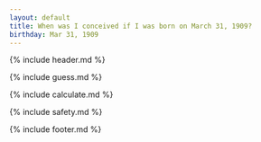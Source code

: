 ```yaml
---
layout: default
title: When was I conceived if I was born on March 31, 1909?
birthday: Mar 31, 1909
---
```


{% include header.md %}

{% include guess.md %}

{% include calculate.md %}

{% include safety.md %}

{% include footer.md %}



